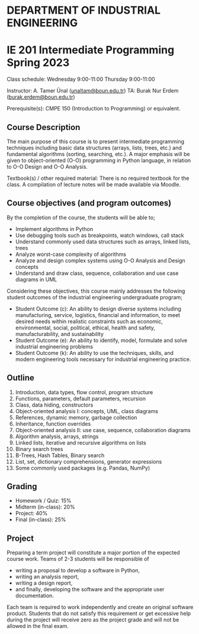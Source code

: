 
# DEPARTMENT OF INDUSTRIAL ENGINEERING

# IE 201 Intermediate Programming Spring 2023

Class schedule: Wednesday 9:00-11:00 Thursday 9:00-11:00

Instructor: A. Tamer Ünal (unaltam@boun.edu.tr)
TA: Burak Nur Erdem (burak.erdem@boun.edu.tr)

Prerequisite(s): CMPE 150 (Introduction to Programming) or equivalent.

## Course Description

The main purpose of this course is to present intermediate programming techniques including basic data structures (arrays, lists, trees, etc.) and fundamental algorithms (sorting, searching, etc.). A major emphasis will be given to object-oriented (O-O) programming in Python language, in relation to O-O Design and O-O Analysis.

Textbook(s) / other required material:
There is no required textbook for the class. A compilation of lecture notes will be made available via Moodle.

## Course objectives (and program outcomes)

By the completion of the course, the students will be able to;

- Implement algorithms in Python
- Use debugging tools such as breakpoints, watch windows, call stack
- Understand commonly used data structures such as arrays, linked lists, trees
- Analyze worst-case complexity of algorithms
- Analyze and design complex systems using O-O Analysis and Design concepts
- Understand and draw class, sequence, collaboration and use case diagrams in UML

Considering these objectives, this course mainly addresses the following student outcomes of the industrial engineering undergraduate program;

- Student Outcome (c): An ability to design diverse systems including manufacturing, service, logistics, financial and information, to meet desired needs within realistic constraints such as economic, environmental, social, political, ethical, health and safety, manufacturability, and sustainability
- Student Outcome (e): An ability to identify, model, formulate and solve industrial engineering problems
- Student Outcome (k): An ability to use the techniques, skills, and modern engineering tools necessary for industrial engineering practice.

## Outline

1. Introduction, data types, flow control, program structure
1. Functions, parameters, default parameters, recursion
1. Class, data hiding, constructors
1. Object-oriented analysis I: concepts, UML, class diagrams
1. References, dynamic memory, garbage collection
1. Inheritance, function overrides
1. Object-oriented analysis II: use case, sequence, collaboration diagrams
1. Algorithm analysis, arrays, strings
1. Linked lists, iterative and recursive algorithms on lists
1. Binary search trees
1. B-Trees, Hash Tables, Binary search
1. List, set, dictionary comprehensions, generator expressions
1. Some commonly used packages (e.g. Pandas, NumPy)

## Grading

- Homework / Quiz: 15%
- Midterm (in-class): 20%
- Project: 40%
- Final (in-class): 25%

## Project

Preparing a term project will constitute a major portion of the expected course work. Teams of 2-3 students will be responsible of 

- writing a proposal to develop a software in Python,
- writing an analysis report,
- writing a design report,
- and finally, developing the software and the appropriate user documentation.

Each team is required to work independently and create an original software product. Students that do not satisfy this requirement or get excessive help during the project will receive zero as the project grade and will not be allowed in the final exam.
